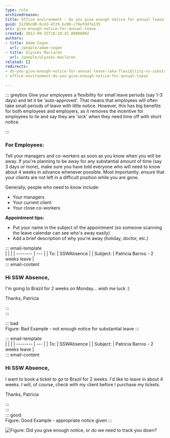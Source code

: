 ```yaml
---
type: rule
archivedreason: 
title: Office environment - Do you give enough notice for annual leave?
guid: 5129bc00-0c43-4729-bc08-c78efdd7a135
uri: give-enough-notice-for-annual-leave
created: 2012-09-25T18:10:42.0000000Z
authors:
- title: Adam Cogan
  url: /people/adam-cogan
- title: Ulysses Maclaren
  url: /people/ulysses-maclaren
related: []
redirects:
- do-you-give-enough-notice-for-annual-leave-(aka-flexibility-vs-substantial-notice)
- office-environment-do-you-give-enough-notice-for-annual-leave

---
```


::: greybox
Give your employees a flexibility for small leave periods (say 1-3 days) and let it be 'auto-approved'. That means that employees will often take small periods of leave with little notice. However, this has big benefits for both employees and employers, as it removes the incentive for employees to lie and say they are 'sick' when they need time off with short notice.

:::

### For Employees:


Tell your managers and co-workers as soon as you know when you will be away. If you're planning to be away for any substantial amount of time (say 3 days or more), make sure you have told everyone who will need to know about 4 weeks in advance whenever possible. Most importantly, ensure that your clients are not left in a difficult position while you are gone.

<!--endintro-->

Generally, people who need to know include:

* Your managers
* Your current client
* Your close co-workers



**Appointment tips:**

* Put your name in the subject of the appointment (so someone scanning the leave calendar can see who's away easily)
* Add a brief description of why you're away (holiday, doctor, etc.)

 
 
::: email-template  
|          |     |
| -------- | --- |
| To:      | SSWAbsence |
| Subject: | Patricia Barros - 2 weeks leave |  
::: email-content  
### Hi SSW Absence,  

I'm going to Brazil for 2 weeks on Monday... wish me luck :)

Thanks, Patricia

:::  
:::

::: bad  
Figure: Bad Example - not enough notice for substantial leave
:::

::: email-template  
|          |     |
| -------- | --- |
| To:      | SSWAbsence |
| Subject: | Patricia Barros - 2 weeks leave |  
::: email-content  

### Hi SSW Absence,  

I want to book a ticket to go to Brazil for 2 weeks.
I'd like to leave in about 4 weeks. I will, of course, check with my client before I purchase my tickets.

Thanks, Patricia

:::  
:::  
::: good  
Figure: Good Example - appropriate notice given
:::


![Figure: Did you give enough notice, or do we need to track you down?](BeachEnforcers.jpg)
